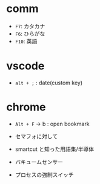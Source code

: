 # comm
- `F7`:  カタカナ
- `F6`:  ひらがな
- `F10`:  英語


# vscode 
- `alt + ;` : date(custom key)


# chrome
- `Alt + F` -> b :  open bookmark



- セマフォに対して
- smartcut と知った用語集/半導体
- バキュームセンサー
- プロセスの強制スイッチ

